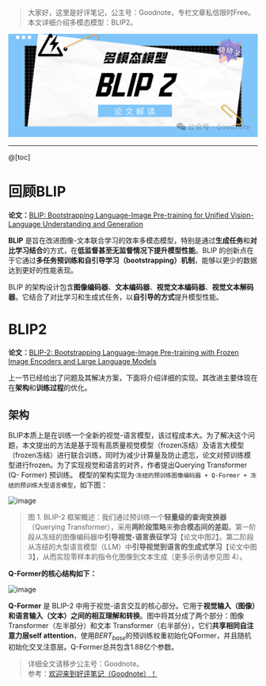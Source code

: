 ﻿> 大家好，这里是好评笔记，公主号：Goodnote，专栏文章私信限时Free。本文详细介绍多模态模型：BLIP2。


![在这里插入图片描述](https://github.com/GoodnoteX/Ai_Interview/blob/main/多模态论文笔记/image/4.png)



---

@[toc]
# 回顾BLIP
**论文：**[BLIP: Bootstrapping Language-Image Pre-training for Unified Vision-Language Understanding and Generation](https://arxiv.org/pdf/2201.12086)

**BLIP** 是旨在改进图像-文本联合学习的效率多模态模型，特别是通过**生成任务**和**对比学习结合**的方式，在**低监督甚至无监督情况下提升模型性能**。BLIP 的创新点在于它通过**多任务预训练和自引导学习（bootstrapping）机制**，能够以更少的数据达到更好的性能表现。

BLIP 的架构设计包含**图像编码器**、**文本编码器**、**视觉文本编码器**、**视觉文本解码器**。它结合了对比学习和生成式任务，以**自引导的方式**提升模型性能。

# BLIP2
**论文：**[BLIP-2: Bootstrapping Language-Image Pre-training with Frozen Image Encoders and Large Language Models](https://arxiv.org/pdf/2301.12597)

上一节已经给出了问题及其解决方案，下面将介绍详细的实现。其改进主要体现在在**架构**和**训练过程**的优化。

## 架构
BLIP本质上是在训练一个全新的视觉-语言模型，该过程成本大。为了解决这个问题，本文提出的方法是基于现有高质量视觉模型（frozen冻结）及语言大模型（frozen冻结）进行联合训练，同时为减少计算量及防止遗忘，论文对预训练模型进行frozen。为了实现视觉和语言的对齐，作者提出Querying Transformer (Q- Former) 预训练。 
模型的架构实现为·`冻结的预训练图像编码器 + Q-Former + 冻结的预训练大型语言模型`，如下图：  

<img width="739" alt="image" src="https://github.com/user-attachments/assets/20726ce0-d835-4e86-b0a9-20316a7e74d1" />

> 图 1. BLIP-2 框架概述：我们通过预训练一个**轻量级的查询变换器**（Querying Transformer），采用**两阶段策略**来**弥合模态间的差距**。第一阶段从冻结的图像编码器中**引导视觉-语言表征学习**【论文中图2】。第二阶段从冻结的大型语言模型（LLM）中**引导视觉到语言的生成式学习**【论文中图3】，从而实现零样本的指令化图像到文本生成（更多示例请参见图 4）。

**Q-Former的核心结构如下：**

<img width="756" alt="image" src="https://github.com/user-attachments/assets/48aa48b0-f70f-407a-919d-538b93f71165" />

**Q-Former** 是 BLIP-2 中用于视觉-语言交互的核心部分。它用于**视觉输入（图像）和语言输入（文本）之间的相互理解和转换**。图中将其分成了两个部分：图像 Transformer（左半部分）和文本 Transformer（右半部分），它们**共享相同自注意力层self attention**，使用$BERT_{base}$的预训练权重初始化QFormer，并且随机初始化交叉注意层。Q-Former总共包含1.88亿个参数。




> 详细全文请移步公主号：Goodnote。  
参考：[欢迎来到好评笔记（Goodnote）！](https://mp.weixin.qq.com/s/lCcceUHTrM7wOjnxkfrFsQ)

